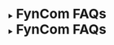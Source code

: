 [//]: # (Table of contents don't translate properly into a Wix HTML embed. Just do drop downs for now)

<details>
<summary>

## FynCom FAQs
</summary>


### What is the best way to use rewards?
We'll give you a framework to answer this for yourself. This is how customer find success with FynCom and how they start to min/max value/engagment.

#### Framework for rewards success
Run A/B tests until you get to the smallest value you can offer, while still have a substantial increase in your responses.

1. Run an A/B test #1 to test your outreach campaign with and without a FynCom Reward.
   * Ensure that you make it clear throughout the Rewards sequence that there is an IMMEDIATE incentive available.
2. If you see greater response rates with the test that has a reward (it never fails), then you'll want to run your next A/B Test
3. Run A/B test #2 to compare an outreach campaign with the same Reward from A/B test #1 versus a campaign with 25% of that reward.
   * How do the tests compare with what you're used to? You may find that just the smallest incentive possible makes a substantial difference in 
   your response rates. 

#### Can you just tell me the answer?
Someday, we will. We run tests daily, but need pioneers like you, testing this in their workflows. It is our goal to be the place you go to,
when you need to know how much it costs on average to get a Director of Marketing at a Series B Software Startup. That comes with scale. The people
who come on this journey with us will be the first to know and will reap benefits throughout the entire journey.

Below are a few of the variables that influence the answer to the question above. 
* Industry
    * Who do you sell to?
* Reputation of your company
    * Does your company have enough brand recognition?
    * Are your ideal customers eager to respond to you when you reach out?
* Maturity of your product / service / feature
    * Is it at product market fit?
    * Is it before product market fit?
* Financial health of your business
    * Does your company print money?
      * Maybe you can afford to be a little more extravagent in the Interactive rewards you offer

</details>

<details><summary>

## FynCom FAQs 
</summary><blockquote>


<details><summary>

### What is the best way to use rewards?
</summary><blockquote>
We'll give you a framework to answer this for yourself. This is how customers find success with FynCom and how they start to min/max value/engagment.
<br>


<br>
<details><summary>

#### Framework for rewards success 
</summary><blockquote>

Run A/B tests until you get to the smallest value you can offer, while still have a substantial increase in your responses.

1. Run an A/B test #1 to test your outreach campaign with and without a FynCom Reward.
    * Ensure that you make it clear throughout the Rewards sequence that there is an IMMEDIATE incentive available.
2. If you see greater response rates with the test that has a reward (it never fails), then you'll want to run your next A/B Test
3. Run A/B test #2 to compare an outreach campaign with the same Reward from A/B test #1 versus a campaign with 25% of that reward.
    * How do the tests compare with what you're used to? You may find that just the smallest incentive possible makes a substantial difference in
      your response rates.

</blockquote></details>

<br>
<details><summary>

#### Can you just tell me the answer? 
</summary><blockquote>

Someday, we will. We run tests daily, but need pioneers like you, testing this in their workflows. It is our goal to be the place you go to,
when you need to know how much it costs on average to get a Director of Marketing at a Series B Software Startup. That comes with scale. The people
who come on this journey with us will be the first to know and will reap benefits throughout the entire journey.

Below are a few of the variables that influence the answer to the question above.
* Industry
    * Who do you sell to?
* Reputation of your company
    * Does your company have enough brand recognition?
    * Are your ideal customers eager to respond to you when you reach out?
* Maturity of your product / service / feature
    * Is it at product market fit?
    * Is it before product market fit?
* Financial health of your business
    * Does your company print money?
        * Maybe you can afford to be a little more extravagent in the Interactive rewards you offer

</blockquote></details>
</blockquote></details>

<br>
<details><summary>

### How do I get started? 
</summary><blockquote>

Most people who start with us, begin with rewarding someone to take a meeting. 
If you have other things you'd like to try, explore our Help page to see what is right for you.
If you need a little extra help, we are happy to help you figure out what works best for you. Just shoot us an email here.

</blockquote></details>


</blockquote></details>



<style>
        details summary { 
          cursor: pointer;
        }
        
        details summary > * {
          display: inline;
        }
        p {
            font-size: 16px;
        }
        strong {
            font-size: 20px;
        }
        h2 {
            font-size: 26px;
            text-align: center;
        }
        h3 {
            font-size: 22px;
            text-align: left;
        }
        h4 {
            font-size: 18px;
            text-align: left;
        }
</style>

